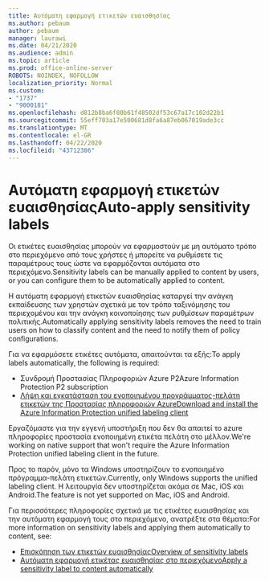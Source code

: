 ```yaml
---
title: Αυτόματη εφαρμογή ετικετών ευαισθησίας
ms.author: pebaum
author: pebaum
manager: laurawi
ms.date: 04/21/2020
ms.audience: admin
ms.topic: article
ms.prod: office-online-server
ROBOTS: NOINDEX, NOFOLLOW
localization_priority: Normal
ms.custom:
- "1737"
- "9000181"
ms.openlocfilehash: d812b8ba6f80b61f48502df53c67a17c102d22b1
ms.sourcegitcommit: 55eff703a17e500681d8fa6a87eb067019ade3cc
ms.translationtype: MT
ms.contentlocale: el-GR
ms.lasthandoff: 04/22/2020
ms.locfileid: "43712386"
---
```

# <a name="auto-apply-sensitivity-labels"></a><span data-ttu-id="60e52-102">Αυτόματη εφαρμογή ετικετών ευαισθησίας</span><span class="sxs-lookup"><span data-stu-id="60e52-102">Auto-apply sensitivity labels</span></span>

<span data-ttu-id="60e52-103">Οι ετικέτες ευαισθησίας μπορούν να εφαρμοστούν με μη αυτόματο τρόπο στο περιεχόμενο από τους χρήστες ή μπορείτε να ρυθμίσετε τις παραμέτρους τους ώστε να εφαρμόζονται αυτόματα στο περιεχόμενο.</span><span class="sxs-lookup"><span data-stu-id="60e52-103">Sensitivity labels can be manually applied to content by users, or you can configure them to be automatically applied to content.</span></span>

<span data-ttu-id="60e52-104">Η αυτόματη εφαρμογή ετικετών ευαισθησίας καταργεί την ανάγκη εκπαίδευσης των χρηστών σχετικά με τον τρόπο ταξινόμησης του περιεχομένου και την ανάγκη κοινοποίησης των ρυθμίσεων παραμέτρων πολιτικής.</span><span class="sxs-lookup"><span data-stu-id="60e52-104">Automatically applying sensitivity labels removes the need to train users on how to classify content and the need to notify them of policy configurations.</span></span>

<span data-ttu-id="60e52-105">Για να εφαρμόσετε ετικέτες αυτόματα, απαιτούνται τα εξής:</span><span class="sxs-lookup"><span data-stu-id="60e52-105">To apply labels automatically, the following is required:</span></span>

- <span data-ttu-id="60e52-106">Συνδρομή Προστασίας Πληροφοριών Azure P2</span><span class="sxs-lookup"><span data-stu-id="60e52-106">Azure Information Protection P2 subscription</span></span>
- [<span data-ttu-id="60e52-107">Λήψη και εγκατάσταση του ενοποιημένου προγράμματος-πελάτη ετικετών της Προστασίας πληροφοριών Azure</span><span class="sxs-lookup"><span data-stu-id="60e52-107">Download and install the Azure Information Protection unified labeling client</span></span>](https://docs.microsoft.com/azure/information-protection/rms-client/install-unifiedlabelingclient-app)

<span data-ttu-id="60e52-108">Εργαζόμαστε για την εγγενή υποστήριξη που δεν θα απαιτεί το azure πληροφορίες προστασία ενοποιημένη ετικέτα πελάτη στο μέλλον.</span><span class="sxs-lookup"><span data-stu-id="60e52-108">We're working on native support that won't require the Azure Information Protection unified labeling client in the future.</span></span>

<span data-ttu-id="60e52-109">Προς το παρόν, μόνο τα Windows υποστηρίζουν το ενοποιημένο πρόγραμμα-πελάτη ετικετών.</span><span class="sxs-lookup"><span data-stu-id="60e52-109">Currently, only Windows supports the unified labeling client.</span></span>  <span data-ttu-id="60e52-110">Η λειτουργία δεν υποστηρίζεται ακόμα σε Mac, iOS και Android.</span><span class="sxs-lookup"><span data-stu-id="60e52-110">The feature is not yet supported on Mac, iOS and Android.</span></span>

<span data-ttu-id="60e52-111">Για περισσότερες πληροφορίες σχετικά με τις ετικέτες ευαισθησίας και την αυτόματη εφαρμογή τους στο περιεχόμενο, ανατρέξτε στα θέματα:</span><span class="sxs-lookup"><span data-stu-id="60e52-111">For more information on sensitivity labels and applying them automatically to content,  see:</span></span>

- [<span data-ttu-id="60e52-112">Επισκόπηση των ετικετών ευαισθησίας</span><span class="sxs-lookup"><span data-stu-id="60e52-112">Overview of sensitivity labels</span></span>](https://docs.microsoft.com/office365/securitycompliance/sensitivity-labels)
- [<span data-ttu-id="60e52-113">Αυτόματη εφαρμογή ετικέτας ευαισθησίας στο περιεχόμενο</span><span class="sxs-lookup"><span data-stu-id="60e52-113">Apply a sensitivity label to content automatically</span></span>](https://docs.microsoft.com/office365/securitycompliance/apply_sensitivity_label_automatically)